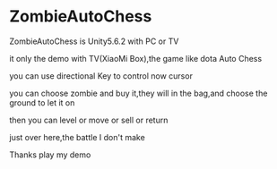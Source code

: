 # ZombieAutoChess
ZombieAutoChess is Unity5.6.2 with PC or TV 

it only the demo with TV(XiaoMi Box),the game like dota Auto Chess

you can use directional Key to control now cursor 

you can choose zombie and buy it,they will in the bag,and choose the ground to let it on

then you can level or move or sell or return 

just over here,the battle I don't make 

Thanks play my demo


